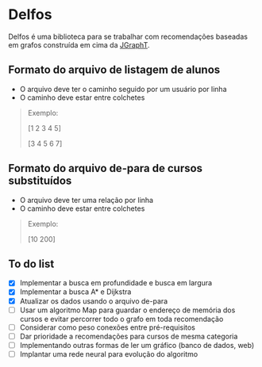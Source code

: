 # Delfos

Delfos é uma biblioteca para se trabalhar com recomendações baseadas em grafos construída em cima da [JGraphT](http://jgrapht.org/).

## Formato do arquivo de listagem de alunos
* O arquivo deve ter o caminho seguido por um usuário por linha
* O caminho deve estar entre colchetes
> Exemplo:
>
> [1 2 3 4 5]
>
> [3 4 5 6 7]

## Formato do arquivo de-para de cursos substituídos
* O arquivo deve ter uma relação por linha
* O caminho deve estar entre colchetes
> Exemplo:
>
> [10 200]


## To do list
- [X] Implementar a busca em profundidade e busca em largura
- [X] Implementar a busca A* e Dijkstra
- [X] Atualizar os dados usando o arquivo de-para
- [ ] Usar um algoritmo Map para guardar o endereço de memória dos cursos e evitar percorrer todo o grafo em toda recomendação
- [ ] Considerar como peso conexões entre pré-requisitos
- [ ] Dar prioridade a recomendações para cursos de mesma categoria
- [ ] Implementando outras formas de ler um gráfico (banco de dados, web)
- [ ] Implantar uma rede neural para evolução do algoritmo
